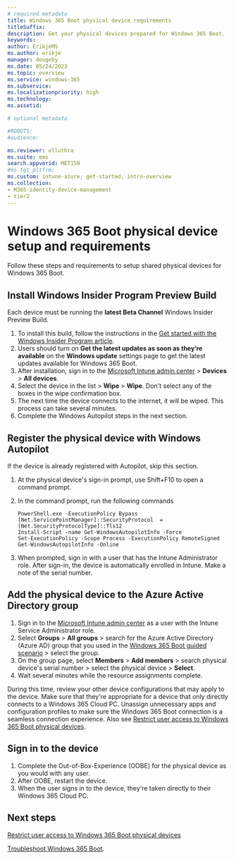```yaml
---
# required metadata
title: Windows 365 Boot physical device requirements
titleSuffix:
description: Get your physical devices prepared for Windows 365 Boot.
keywords:
author: ErikjeMS  
ms.author: erikje
manager: dougeby
ms.date: 05/24/2023
ms.topic: overview
ms.service: windows-365
ms.subservice:
ms.localizationpriority: high
ms.technology:
ms.assetid: 

# optional metadata

#ROBOTS:
#audience:

ms.reviewer: elluthra
ms.suite: ems
search.appverid: MET150
#ms.tgt_pltfrm:
ms.custom: intune-azure; get-started; intro-overview
ms.collection:
- M365-identity-device-management
- tier2
---
```


# Windows 365 Boot physical device setup and requirements

Follow these steps and requirements to setup shared physical devices for Windows 365 Boot.

## Install Windows Insider Program Preview Build

Each device must be running the **latest Beta Channel** Windows Insider Preview Build.

1. To install this build, follow the instructions in the [Get started with the Windows Insider Program article](/windows-insider/get-started).
2. Users should turn on **Get the latest updates as soon as they’re available** on the **Windows update** settings page to get the latest updates available for Windows 365 Boot.
3. After installation, sign in to the [Microsoft Intune admin center](https://go.microsoft.com/fwlink/?linkid=2109431) > **Devices** > **All devices**.
4. Select the device in the list > **Wipe** > **Wipe**. Don't select any of the boxes in the wipe confirmation box.
5. The next time the device connects to the internet, it will be wiped. This process can take several minutes.
6. Complete the Windows Autopilot steps in the next section.

## Register the physical device with Windows Autopilot

If the device is already registered with Autopilot, skip this section.

1. At the physical device's sign-in prompt, use Shift+F10 to open a command prompt.
2. In the command prompt, run the following commands

   ```azurepowershell
   PowerShell.exe -ExecutionPolicy Bypass 
   [Net.ServicePointManager]::SecurityProtocol  = [Net.SecurityProtocolType]::Tls12 
   Install-Script -name Get-WindowsAutopilotInfo -Force 
   Set-ExecutionPolicy -Scope Process -ExecutionPolicy RemoteSigned 
   Get-WindowsAutopilotInfo -Online 
   ```

3. When prompted, sign in with a user that has the Intune Administrator role. After sign-in, the device is automatically enrolled in Intune. Make a note of the serial number.

## Add the physical device to the Azure Active Directory group

1. Sign in to the [Microsoft Intune admin center](https://go.microsoft.com/fwlink/?linkid=2109431) as a user with the Intune Service Administrator role.
2. Select **Groups** > **All groups** > search for the Azure Active Directory (Azure AD) group that you used in the [Windows 365 Boot guided scenario](windows-365-boot-guide.md) > select the group.
3. On the group page, select **Members** > **Add members** > search physical device's serial number > select the physical device > **Select**.
4. Wait several minutes while the resource assignments complete.

During this time, review your other device configurations that may apply to the device. Make sure that they're appropriate for a device that only directly connects to a Windows 365 Cloud PC. Unassign unnecessary apps and configuration profiles to make sure the Windows 365 Boot connection is a seamless connection experience. Also see [Restrict user access to Windows 365 Boot physical devices](windows-365-boot-restrict-user-access-physical-device.md).

## Sign in to the device

1. Complete the Out-of-Box-Experience (OOBE) for the physical device as you would with any user.
2. After OOBE, restart the device.
3. When the user signs in to the device, they're taken directly to their Windows 365 Cloud PC.

<!-- ########################## -->
## Next steps

[Restrict user access to Windows 365 Boot physical devices](windows-365-boot-restrict-user-access-physical-device.md)

[Troubleshoot Windows 365 Boot](troubleshoot-windows-365-boot.md).

